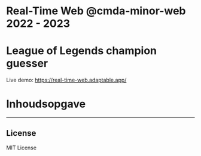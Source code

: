 # Real-Time Web @cmda-minor-web 2022 - 2023

# League of Legends champion guesser

<!-- Start out with a title and a description -->

<!-- Add a nice image here at the end of the week, showing off your shiny frontend 📸 -->

Live demo: https://real-time-web.adaptable.app/

<!-- replace the code in the /docs folder with your own, so you can showcase your work with GitHub Pages 🌍 -->

# Inhoudsopgave

<!-- ☝️ replace this description with a description of your own work -->

<!-- How about a section that describes how to install this project? 🤓 -->

<!-- ...but how does one use this project? What are its features 🤔 -->

<!-- What external data source is featured in your project and what are its properties 🌠 -->

<!-- This would be a good place for your data life cycle ♻️-->

<!-- Maybe a checklist of done stuff and stuff still on your wishlist? ✅ -->

<!-- We all stand on the shoulders of giants, please link all the sources you used in to create this project. -->

***

## License

MIT License
